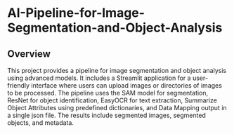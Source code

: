 # AI-Pipeline-for-Image-Segmentation-and-Object-Analysis

## Overview

This project provides a pipeline for image segmentation and object analysis using advanced models. It includes a Streamlit application for a user-friendly interface where users can upload images or directories of images to be processed. The pipeline uses the SAM model for segmentation, ResNet for object identification, EasyOCR for text extraction, Summarize Object Attributes using predefined dictionaries, and Data Mapping output in a single json file. The results include segmented images, segmented objects, and metadata.

